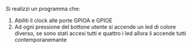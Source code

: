 Si realizzi un programma che:
1) Abiliti il clock alle porte GPIOA e GPIOE
2) Ad ogni pressione del bottone utente si accende un led di colore diverso, se sono stati accesi tutti e quattro i led allora li accende tutti contemporanemante
